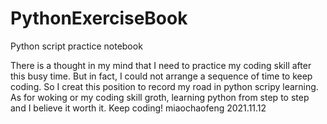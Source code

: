 # PythonExerciseBook
Python script practice notebook

There is a thought in my mind that I need to practice my coding skill after this busy time. But in fact, I could not arrange a 
sequence of time to keep coding. So I creat this position to record my road in python scripy learning.
As for woking or my coding skill groth, learning python from step to step and I believe it worth it.
Keep coding!
miaochaofeng
2021.11.12
